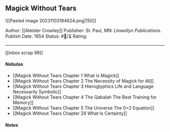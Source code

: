 ## Magick Without Tears

![[Pasted image 20231103194624.png|150]]

Author: [[Aleister Crowley]]
Publisher: St. Paul, MN: _Llewellyn Publications_.
Publish Date: 1954
Status: #💫/⏳ 
Rating:

___

[[inbox scrap 99]]

#### Nebulas

- [[Magick Without Tears Chapter 1 What is Magick]]
- [[Magick Without Tears Chapter 2 The Necessity of Magick for All]]
- [[Magick Without Tears Chapter 3 Hieroglyphics Life and Language Necessarily Symbolic]]
- [[Magick Without Tears Chapter 4 The Qabalah The Best Training for Memory]]
- [[Magick Without Tears Chapter 5 The Universe The 0=2 Equation]]
- [[Magick Without Tears Chapter 29 What Is Certainty]]

#### Notes

